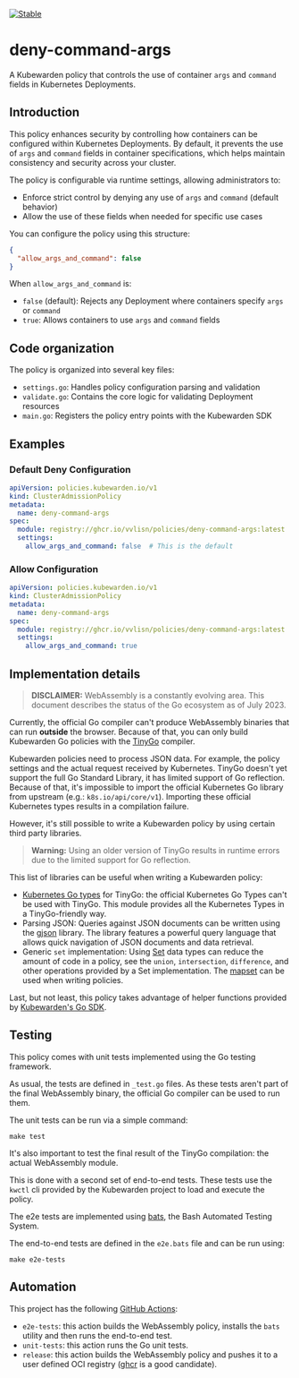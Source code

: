[![Stable](https://img.shields.io/badge/status-stable-brightgreen?style=for-the-badge)](https://github.com/kubewarden/community/blob/main/REPOSITORIES.md#stable)

# deny-command-args

A Kubewarden policy that controls the use of container `args` and `command` fields in Kubernetes Deployments.

## Introduction

This policy enhances security by controlling how containers can be configured within Kubernetes Deployments. By default, it prevents the use of `args` and `command` fields in container specifications, which helps maintain consistency and security across your cluster.

The policy is configurable via runtime settings, allowing administrators to:
- Enforce strict control by denying any use of `args` and `command` (default behavior)
- Allow the use of these fields when needed for specific use cases

You can configure the policy using this structure:

```json
{
  "allow_args_and_command": false
}
```

When `allow_args_and_command` is:
- `false` (default): Rejects any Deployment where containers specify `args` or `command`
- `true`: Allows containers to use `args` and `command` fields

## Code organization

The policy is organized into several key files:

- `settings.go`: Handles policy configuration parsing and validation
- `validate.go`: Contains the core logic for validating Deployment resources
- `main.go`: Registers the policy entry points with the Kubewarden SDK

## Examples

### Default Deny Configuration
```yaml
apiVersion: policies.kubewarden.io/v1
kind: ClusterAdmissionPolicy
metadata:
  name: deny-command-args
spec:
  module: registry://ghcr.io/vvlisn/policies/deny-command-args:latest
  settings:
    allow_args_and_command: false  # This is the default
```

### Allow Configuration
```yaml
apiVersion: policies.kubewarden.io/v1
kind: ClusterAdmissionPolicy
metadata:
  name: deny-command-args
spec:
  module: registry://ghcr.io/vvlisn/policies/deny-command-args:latest
  settings:
    allow_args_and_command: true
```

## Implementation details

> **DISCLAIMER:** WebAssembly is a constantly evolving area.
> This document describes the status of the Go ecosystem as of July 2023.

Currently, the official Go compiler can't produce WebAssembly binaries that can run **outside** the browser.
Because of that, you can only build Kubewarden Go policies with the [TinyGo](https://tinygo.org/) compiler.

Kubewarden policies need to process JSON data.
For example, the policy settings and the actual request received by Kubernetes.
TinyGo doesn't yet support the full Go Standard Library,
it has limited support of Go reflection.
Because of that, it's impossible to import the official Kubernetes Go library from upstream (e.g.: `k8s.io/api/core/v1`).
Importing these official Kubernetes types results in a compilation failure.

However, it's still possible to write a Kubewarden policy by using certain third party libraries.

> **Warning:**
> Using an older version of TinyGo results in runtime errors due to the limited support for Go reflection.

This list of libraries can be useful when writing a Kubewarden policy:

- [Kubernetes Go types](https://github.com/kubewarden/k8s-objects) for TinyGo:
the official Kubernetes Go Types can't be used with TinyGo.
This module provides all the Kubernetes Types in a TinyGo-friendly way.
- Parsing JSON: Queries against JSON documents can be written using the
[gjson](https://github.com/tidwall/gjson) library.
The library features a powerful query language that allows quick navigation of JSON documents and data retrieval.
- Generic `set` implementation: Using [Set](https://en.wikipedia.org/wiki/Set_(abstract_data_type)) data types can reduce the amount of code in a policy,
see the `union`, `intersection`, `difference`, and other operations provided by a Set implementation.
The [mapset](https://github.com/deckarep/golang-set) can be used when writing policies.

Last, but not least, this policy takes advantage of helper functions provided by
[Kubewarden's Go SDK](https://github.com/kubewarden/policy-sdk-go).

## Testing

This policy comes with unit tests implemented using the Go testing
framework.

As usual, the tests are defined in `_test.go` files.
As these tests aren't part of the final WebAssembly binary, the official Go compiler can be used to run them.

The unit tests can be run via a simple command:

```console
make test
```

It's also important to test the final result of the TinyGo compilation:
the actual WebAssembly module.

This is done with a second set of end-to-end tests.
These tests use the `kwctl` cli provided by the Kubewarden project to load and execute the policy.

The e2e tests are implemented using
[bats](https://github.com/bats-core/bats-core),
the Bash Automated Testing System.

The end-to-end tests are defined in the `e2e.bats` file and can be run using:

```console
make e2e-tests
```

## Automation

This project has the following [GitHub Actions](https://docs.github.com/en/actions):

- `e2e-tests`: this action builds the WebAssembly policy,
installs the `bats` utility and then runs the end-to-end test.
- `unit-tests`: this action runs the Go unit tests.
- `release`: this action builds the WebAssembly policy and pushes it to a user defined OCI registry
([ghcr](https://ghcr.io) is a good candidate).
